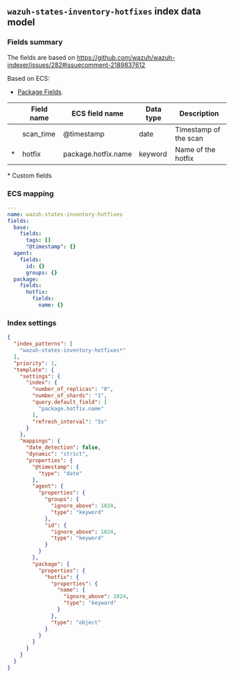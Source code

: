 ## `wazuh-states-inventory-hotfixes` index data model

### Fields summary

The fields are based on https://github.com/wazuh/wazuh-indexer/issues/282#issuecomment-2189837612

Based on ECS:

-   [Package Fields](https://www.elastic.co/guide/en/ecs/current/ecs-package.html).

|     | Field name | ECS field name      | Data type | Description           |
| --- | ---------- | ------------------- | --------- | --------------------- |
|     | scan_time  | @timestamp          | date      | Timestamp of the scan |
| *   | hotfix     | package.hotfix.name | keyword   | Name of the hotfix    |

\* Custom fields

### ECS mapping

```yml
---
name: wazuh-states-inventory-hotfixes
fields:
  base:
    fields:
      tags: []
      "@timestamp": {}
  agent:
    fields:
      id: {}
      groups: {}
  package:
    fields:
      hotfix:
        fields:
          name: {}
```

### Index settings

```json
{
  "index_patterns": [
    "wazuh-states-inventory-hotfixes*"
  ],
  "priority": 1,
  "template": {
    "settings": {
      "index": {
        "number_of_replicas": "0",
        "number_of_shards": "1",
        "query.default_field": [
          "package.hotfix.name"
        ],
        "refresh_interval": "5s"
      }
    },
    "mappings": {
      "date_detection": false,
      "dynamic": "strict",
      "properties": {
        "@timestamp": {
          "type": "date"
        },
        "agent": {
          "properties": {
            "groups": {
              "ignore_above": 1024,
              "type": "keyword"
            },
            "id": {
              "ignore_above": 1024,
              "type": "keyword"
            }
          }
        },
        "package": {
          "properties": {
            "hotfix": {
              "properties": {
                "name": {
                  "ignore_above": 1024,
                  "type": "keyword"
                }
              },
              "type": "object"
            }
          }
        }
      }
    }
  }
}

```
